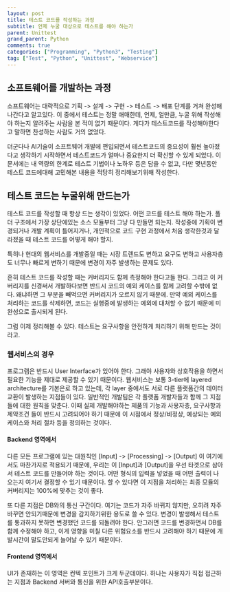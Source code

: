 ```yaml
---
layout: post
title: 테스트 코드를 작성하는 과정
subtitle: 언제 누굴 대상으로 테스트를 해야 하는가
parent: Unittest
grand_parent: Python
comments: true
categories: ["Programming", "Python3", "Testing"]
tag: ["Test", "Python", "Unittest", "Webservice"]
---
```


## 소프트웨어를 개발하는 과정

소프트웨어는 대략적으로 기획 -> 설계 -> 구현 -> 테스트 -> 배포 단계를 거쳐 완성해나간다고 알고있다. 이 중에서 테스트는 정말 애매한데, 언제, 얼만큼, 누굴 위해 작성해야 하는지 알려주는 사람을 본 적이 없기 때문이다. 게다가 테스트코드를 작성해야한다고 말하면 찬성하는 사람도 거의 없었다.

더군다나 AI기술이 소프트웨어 개발에 편입되면서 테스트코드의 중요성이 훨씬 높아졌다고 생각하기 시작하면서 테스트코드가 얼마나 중요한지 더 확신할 수 있게 되었다. 이 문서에는 내 역량의 한계로 테스트 기법이나 노하우 등은 담을 수 없고, 다만 몇년동안 테스트 코드에대해 고민해본 내용을 적당히 정리해보기위해 작성한다. 

## 테스트 코드는 누굴위해 만드는가

테스트 코드를 작성할 때 항상 드는 생각이 있었다. 어떤 코드를 테스트 해야 하는가. 폴더 구조에서 가장 상단에있는 소스 모듈부터 그냥 다 만들면 되는지. 작성중에 기획이 변경되거나 개발 계획이 틀어지거나, 개인적으로 코드 구현 과정에서 처음 생각한것과 달라졌을 때 테스트 코드를 어떻게 해야 할지.

특히나 현대의 웹서비스를 개발중일 때는 시장 트렌드도 변하고 요구도 변하고 사용자층도 너무나 빠르게 변하기 때문에 변경이 자주 발생하는 문제도 있다. 

흔히 테스트 코드를 작성할 때는 커버리지도 함께 측정해야 한다고들 한다. 그리고 이 커버리지를 신경써서 개발하다보면 반드시 코드의 예외 케이스를 함께 고려할 수밖에 없다. 왜냐하면 그 부분을 빼먹으면 커버리지가 오르지 않기 때문에. 만약 예외 케이스를 처리하는 코드를 삭제하면, 코드는 실행중에 발생하는 예외에 대처할 수 없기 때문에 미완성으로 출시되게 된다. 

그럼 이제 정리해볼 수 있다. 테스트는 요구사항을 안전하게 처리하기 위해 만드는 것이라고.

### 웹서비스의 경우 

프로그램은 반드시 User Interface가 있어야 한다. 그래야 사용자와 상호작용을 하면서 필요한 기능을 제대로 제공할 수 있기 때문이다. 웹서비스는 보통 3-tier에 layered architecture를 기본은로 하고 있는데, 각 layer 중에서도 서로 다른 플랫폼간의 데이터 교환이 발생하는 지점들이 있다. 일반적인 개발팀은 각 플랫폼 개발자들과 함께 그 지점들에 대한 원칙을 맞춘다. 이때 실제 개발해야하는 제품의 기능과 사용자층, 요구사항과 제약조건 들이 반드시 고려되어야 하기 때문에 이 시점에서 정상/비정상, 예상되는 예외케이스와 처리 절차 등을 정의하는 것이다. 

#### Backend 영역에서

다른 모든 프로그램에 있는 대원칙인 \[Input\] -> \[Processing\] -> \[Output\] 이 여기에서도 마찬가지로 적용되기 때문에, 우리는 이 \[Input\]과 \[Output\]을 우선 타겟으로 삼아서 테스트 코드를 만들어야 하는 것이다. 어떤 형식의 입력을 넣었을 때 어떤 출력이 나오는지 여기서 결정할 수 있기 때문이다. 할 수 있다면 이 지점을 처리하는 최종 모듈의 커버리지는 100%에 맞추는 것이 좋다. 

또 다른 지점은 DB와의 통신 구간이다. 여기는 코드가 자주 바뀌지 않지만, 오히려 자주 바꾸면 안되기때문에 변경을 감지하기위한 용도로 쓸 수 있다. 변경이 발생해서 테스트를 통과하지 못하면 변경했던 코드를 되돌려야 한다. 안그러면 코드를 변경하면서 DB를 함께 수정해야 하고, 이게 영향을 미칠 다른 위험요소를 반드시 고려해야 하기 때문에 개발시간이 말도안되게 늘어날 수 있기 때문이다. 

#### Frontend 영역에서

UI가 존재하는 이 영역은 컨텍 포인트가 크게 두군데이다. 하나는 사용자가 직접 접근하는 지점과 Backend 서버와 통신을 위한 API호출부분이다. 

## 
